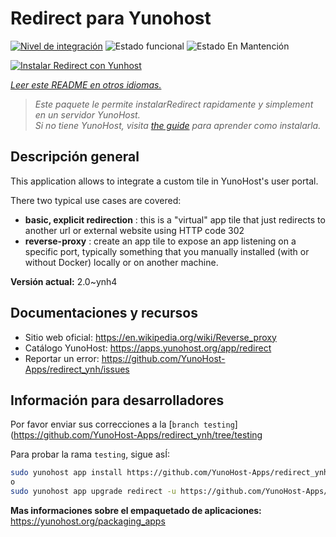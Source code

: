 <!--
Este archivo README esta generado automaticamente<https://github.com/YunoHost/apps/tree/master/tools/readme_generator>
No se debe editar a mano.
-->

# Redirect para Yunohost

[![Nivel de integración](https://dash.yunohost.org/integration/redirect.svg)](https://ci-apps.yunohost.org/ci/apps/redirect/) ![Estado funcional](https://ci-apps.yunohost.org/ci/badges/redirect.status.svg) ![Estado En Mantención](https://ci-apps.yunohost.org/ci/badges/redirect.maintain.svg)

[![Instalar Redirect con Yunhost](https://install-app.yunohost.org/install-with-yunohost.svg)](https://install-app.yunohost.org/?app=redirect)

*[Leer este README en otros idiomas.](./ALL_README.md)*

> *Este paquete le permite instalarRedirect rapidamente y simplement en un servidor YunoHost.*  
> *Si no tiene YunoHost, visita [the guide](https://yunohost.org/install) para aprender como instalarla.*

## Descripción general

This application allows to integrate a custom tile in YunoHost's user portal.

There two typical use cases are covered:
- **basic, explicit redirection** : this is a "virtual" app tile that just redirects to another url or external website using HTTP code 302
- **reverse-proxy** : create an app tile to expose an app listening on a specific port, typically something that you manually installed (with or without Docker) locally or on another machine.


**Versión actual:** 2.0~ynh4
## Documentaciones y recursos

- Sitio web oficial: <https://en.wikipedia.org/wiki/Reverse_proxy>
- Catálogo YunoHost: <https://apps.yunohost.org/app/redirect>
- Reportar un error: <https://github.com/YunoHost-Apps/redirect_ynh/issues>

## Información para desarrolladores

Por favor enviar sus correcciones a la [`branch testing`](https://github.com/YunoHost-Apps/redirect_ynh/tree/testing

Para probar la rama `testing`, sigue asÍ:

```bash
sudo yunohost app install https://github.com/YunoHost-Apps/redirect_ynh/tree/testing --debug
o
sudo yunohost app upgrade redirect -u https://github.com/YunoHost-Apps/redirect_ynh/tree/testing --debug
```

**Mas informaciones sobre el empaquetado de aplicaciones:** <https://yunohost.org/packaging_apps>
